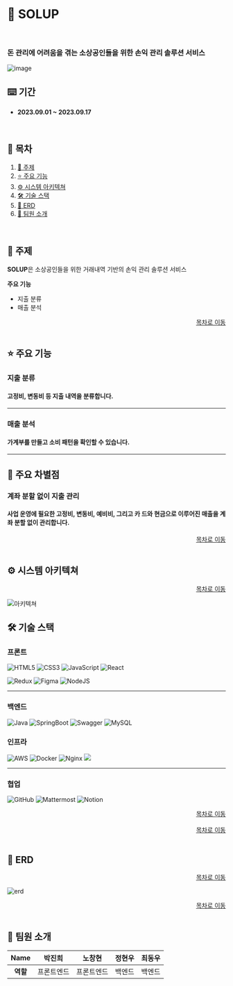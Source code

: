 # 🏫 SOLUP

<br/>

<h3>돈 관리에 어려움을 겪는 소상공인들을 위한 손익 관리 솔루션 서비스</h3>

![image](https://github.com/woodong27/shinhan-solup/assets/122415763/282de91c-8961-4f4e-9843-b9a93eaf33eb)

## ⌨️ 기간

- **2023.09.01 ~ 2023.09.17**

<a name="tableContents"></a>

<br/>

## 🔎 목차

1. <a href="#subject">🎯 주제</a>
1. <a href="#mainContents">⭐️ 주요 기능</a>
1. <a href="#systemArchitecture">⚙ 시스템 아키텍쳐</a>
1. <a href="#skills">🛠️ 기술 스택</a>
1. <a href="#erd">💾 ERD</a>
1. <a href="#developers">👥 팀원 소개</a>

<br/>

<!------- 주제 시작 -------->

## 🎯 주제

<a name="subject"></a>

**SOLUP**은 소상공인들을 위한 거래내역 기반의
손익 관리 솔루션 서비스

**주요 기능**

- 지출 분류
- 매출 분석

<div align="right"><a href="#tableContents">목차로 이동</a></div>

<br/>

<!------- 주요 기능 시작 -------->

## ⭐️ 주요 기능

<a name="mainContents"></a>

### 지출 분류

<h4> 고정비, 변동비 등 지출 내역을 분류합니다.</h4>

---

### 매출 분석

<h4>가계부를 만들고 소비 패턴을 확인할 수 있습니다.</h4>

---

## 🌟 주요 차별점

### 계좌 분할 없이 지출 관리

<h4>사업 운영에 필요한 고정비, 변동비, 예비비, 그리고 카
드와 현금으로 이루어진 매출을 계좌 분할 없이 관리합니다.</h4>

<div align="right"><a href="#tableContents">목차로 이동</a></div>

<br/>

<!------- 시스템 아키텍쳐 시작 -------->

## ⚙ 시스템 아키텍쳐

<a name="systemArchitecture"></a>

<div align="right"><a href="#tableContents">목차로 이동</a></div>

![아키텍쳐](framework.png)
<br/>

<!------- 기술 스택 시작 -------->

## 🛠️ 기술 스택

<a name="skills"></a>

### 프론트

![HTML5](https://img.shields.io/badge/html5-%23E34F26.svg?style=for-the-badge&logo=html5&logoColor=white)
![CSS3](https://img.shields.io/badge/css3-%231572B6.svg?style=for-the-badge&logo=css3&logoColor=white)
![JavaScript](https://img.shields.io/badge/javascript-%23323330.svg?style=for-the-badge&logo=javascript&logoColor=%23F7DF1E)
![React](https://img.shields.io/badge/react-%2320232a.svg?style=for-the-badge&logo=react&logoColor=%2361DAFB)

![Redux](https://img.shields.io/badge/redux-%23593d88.svg?style=for-the-badge&logo=redux&logoColor=white)
![Figma](https://img.shields.io/badge/figma-%23F24E1E.svg?style=for-the-badge&logo=figma&logoColor=white)
![NodeJS](https://img.shields.io/badge/node.js-6DA55F?style=for-the-badge&logo=node.js&logoColor=white)

---

### 백엔드

![Java](https://img.shields.io/badge/java-%23ED8B00.svg?style=for-the-badge&logo=openjdk&logoColor=white)
![SpringBoot](https://img.shields.io/badge/springboot-6DB33F?style=for-the-badge&logo=springboot&logoColor=white)
![Swagger](https://img.shields.io/badge/-Swagger-%23Clojure?style=for-the-badge&logo=swagger&logoColor=white)
![MySQL](https://img.shields.io/badge/mysql-%2300f.svg?style=for-the-badge&logo=mysql&logoColor=white)

### 인프라

![AWS](https://img.shields.io/badge/AWS-%23FF9900.svg?style=for-the-badge&logo=amazon-aws&logoColor=white)
![Docker](https://img.shields.io/badge/docker-%230db7ed.svg?style=for-the-badge&logo=docker&logoColor=white)
![Nginx](https://img.shields.io/badge/nginx-%23009639.svg?style=for-the-badge&logo=nginx&logoColor=white)
<img src="https://img.shields.io/badge/jenkins-D24939?style=for-the-badge&logoColor=white&logo=jenkins"/>

---

### 협업

![GitHub](https://img.shields.io/badge/github-%23121011.svg?style=for-the-badge&logo=github&logoColor=white)
![Mattermost](https://img.shields.io/badge/mattermost-0058CC.svg?style=for-the-badge&logo=mattermost&logoColor=white)
![Notion](https://img.shields.io/badge/Notion-000000.svg?style=for-the-badge&logo=notion&logoColor=white)

<div align="right"><a href="#tableContents">목차로 이동</a></div>

<br/>

<div align="right"><a href="#tableContents">목차로 이동</a></div>

<br/>

<!------- ERD 시작 -------->

## 💾 ERD

<a name="erd"></a>

<div align="right"><a href="#tableContents">목차로 이동</a></div>

![erd](SOLUP_ERD.png)
<br/>

<div align="right"><a href="#tableContents">목차로 이동</a></div>

<br/>

## 👥 팀원 소개

<a name="developers"></a>

| **Name** |   박진희   |   노창현   | 정현우 | 최동우 |
| :------: | :--------: | :--------: | :----: | :----: |
| **역할** | 프론트엔드 | 프론트엔드 | 백엔드 | 백엔드 |

